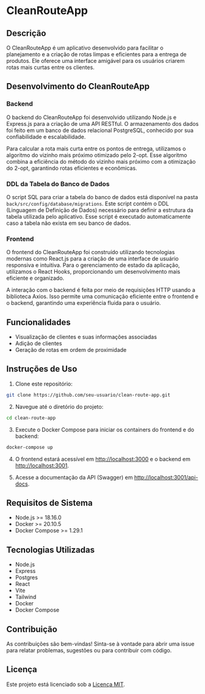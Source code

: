 # CleanRouteApp

## Descrição

O CleanRouteApp é um aplicativo desenvolvido para facilitar o planejamento e a criação de rotas limpas e eficientes para a entrega de produtos. Ele oferece uma interface amigável para os usuários criarem rotas mais curtas entre os clientes.

## Desenvolvimento do CleanRouteApp

### Backend

O backend do CleanRouteApp foi desenvolvido utilizando Node.js e Express.js para a criação de uma API RESTful. O armazenamento dos dados foi feito em um banco de dados relacional PostgreSQL, conhecido por sua confiabilidade e escalabilidade.

Para calcular a rota mais curta entre os pontos de entrega, utilizamos o algoritmo do vizinho mais próximo otimizado pelo 2-opt. Esse algoritmo combina a eficiência do método do vizinho mais próximo com a otimização do 2-opt, garantindo rotas eficientes e econômicas.

### DDL da Tabela do Banco de Dados

O script SQL para criar a tabela do banco de dados está disponível na pasta `back/src/config/database/migrations`. Este script contém o DDL (Linguagem de Definição de Dados) necessário para definir a estrutura da tabela utilizada pelo aplicativo. Esse script é executado automaticamente caso a tabela não exista em seu banco de dados.

### Frontend

O frontend do CleanRouteApp foi construído utilizando tecnologias modernas como React.js para a criação de uma interface de usuário responsiva e intuitiva. Para o gerenciamento de estado da aplicação, utilizamos o React Hooks, proporcionando um desenvolvimento mais eficiente e organizado.

A interação com o backend é feita por meio de requisições HTTP usando a biblioteca Axios. Isso permite uma comunicação eficiente entre o frontend e o backend, garantindo uma experiência fluida para o usuário.


## Funcionalidades

- Visualização de clientes e suas informações associadas
- Adição de clientes
- Geração de rotas em ordem de proximidade

## Instruções de Uso

1. Clone este repositório:
   
```bash
git clone https://github.com/seu-usuario/clean-route-app.git
```
2. Navegue até o diretório do projeto:

```bash
cd clean-route-app
```
3. Execute o Docker Compose para iniciar os containers do frontend e do backend:

```bash
docker-compose up
```
4. O frontend estará acessível em [http://localhost:3000](http://localhost:3000) e o backend em [http://localhost:3001](http://localhost:3001).

5. Acesse a documentação da API (Swagger) em [http://localhost:3001/api-docs](http://localhost:3001/api-docs).

## Requisitos de Sistema

- Node.js >= 18.16.0
- Docker >= 20.10.5
- Docker Compose >= 1.29.1

## Tecnologias Utilizadas

- Node.js
- Express
- Postgres
- React
- Vite
- Tailwind
- Docker
- Docker Compose

## Contribuição

As contribuições são bem-vindas! Sinta-se à vontade para abrir uma issue para relatar problemas, sugestões ou para contribuir com código.

## Licença

Este projeto está licenciado sob a [Licença MIT](https://opensource.org/licenses/MIT).